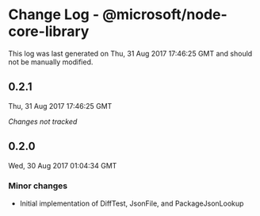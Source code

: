 # Change Log - @microsoft/node-core-library

This log was last generated on Thu, 31 Aug 2017 17:46:25 GMT and should not be manually modified.

## 0.2.1
Thu, 31 Aug 2017 17:46:25 GMT

*Changes not tracked*

## 0.2.0
Wed, 30 Aug 2017 01:04:34 GMT

### Minor changes

- Initial implementation of DiffTest, JsonFile, and PackageJsonLookup

